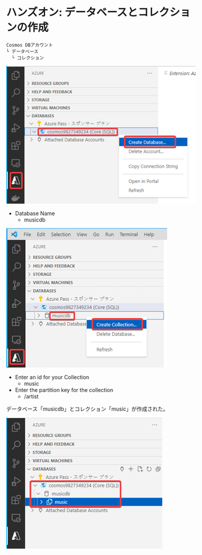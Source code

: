 # ハンズオン: データベースとコレクションの作成


```
Cosmos DBアカウント
└ データベース
  └ コレクション
```

![](images/ss-2022-04-05-11-55-00.png)

- Database Name
  - musicdb

![](images/ss-2022-04-05-11-56-10.png)

- Enter an id for your Collection
  - music
- Enter the partition key for the collection
  - /artist

データベース「musicdb」とコレクション「music」が作成された。

![](images/ss-2022-04-05-12-28-26.png)